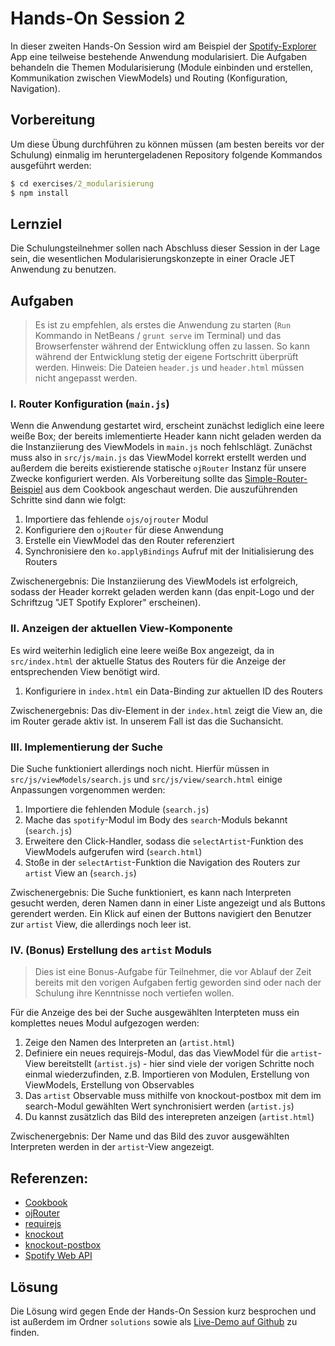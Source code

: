 # Hands-On Session 2

In dieser zweiten Hands-On Session wird am Beispiel der [Spotify-Explorer](https://github.com/enpit/jet-spotify-explorer/) App eine teilweise bestehende Anwendung modularisiert.
Die Aufgaben behandeln die Themen Modularisierung (Module einbinden und erstellen, Kommunikation zwischen ViewModels) und Routing (Konfiguration, Navigation).

## Vorbereitung

Um diese Übung durchführen zu können müssen (am besten bereits vor der Schulung) einmalig im heruntergeladenen Repository folgende Kommandos ausgeführt werden:

``` cmd
$ cd exercises/2_modularisierung
$ npm install
```

## Lernziel

Die Schulungsteilnehmer sollen nach Abschluss dieser Session in der Lage sein, die wesentlichen Modularisierungskonzepte in einer Oracle JET Anwendung zu benutzen.

## Aufgaben

> Es ist zu empfehlen, als erstes die Anwendung zu starten (`Run` Kommando in NetBeans / `grunt serve` im Terminal) und das Browserfenster während der Entwicklung offen zu lassen.
> So kann während der Entwicklung stetig der eigene Fortschritt überprüft werden.
> Hinweis: Die Dateien `header.js` und `header.html` müssen nicht angepasst werden.

### I. Router Konfiguration (`main.js`)

Wenn die Anwendung gestartet wird, erscheint zunächst lediglich eine leere weiße Box; der bereits imlementierte Header kann nicht geladen werden da die Instanziierung des ViewModels in `main.js` noch fehlschlägt.
Zunächst muss also in `src/js/main.js` das ViewModel korrekt erstellt werden und außerdem die bereits existierende statische `ojRouter` Instanz für unsere Zwecke konfiguriert werden.
Als Vorbereitung sollte das [Simple-Router-Beispiel](http://www.oracle.com/webfolder/technetwork/jet/jetCookbook.html?component=router&demo=simple) aus dem Cookbook angeschaut werden.
Die auszuführenden Schritte sind dann wie folgt:

  1. Importiere das fehlende `ojs/ojrouter` Modul
  2. Konfiguriere den `ojRouter` für diese Anwendung
  3. Erstelle ein ViewModel das den Router referenziert
  4. Synchronisiere den `ko.applyBindings` Aufruf mit der Initialisierung des Routers

Zwischenergebnis: Die Instanziierung des ViewModels ist erfolgreich, sodass der Header korrekt geladen werden kann (das enpit-Logo und der Schriftzug "JET Spotify Explorer" erscheinen).

### II. Anzeigen der aktuellen View-Komponente

Es wird weiterhin lediglich eine leere weiße Box angezeigt, da in `src/index.html` der aktuelle Status des Routers für die Anzeige der entsprechenden View benötigt wird.

  1. Konfiguriere in `index.html` ein Data-Binding zur aktuellen ID des Routers

Zwischenergebnis: Das div-Element in der `index.html` zeigt die View an, die im Router gerade aktiv ist.
In unserem Fall ist das die Suchansicht.

### III. Implementierung der Suche

Die Suche funktioniert allerdings noch nicht.
Hierfür müssen in `src/js/viewModels/search.js` und `src/js/view/search.html` einige Anpassungen vorgenommen werden: 

  1. Importiere die fehlenden Module (`search.js`)
  2. Mache das `spotify`-Modul im Body des `search`-Moduls bekannt (`search.js`)
  3. Erweitere den Click-Handler, sodass die `selectArtist`-Funktion des ViewModels aufgerufen wird (`search.html`)
  4. Stoße in der `selectArtist`-Funktion die Navigation des Routers zur `artist` View an (`search.js`)

Zwischenergebnis: Die Suche funktioniert, es kann nach Interpreten gesucht werden, deren Namen dann in einer Liste angezeigt und als Buttons gerendert werden.
Ein Klick auf einen der Buttons navigiert den Benutzer zur `artist` View, die allerdings noch leer ist.

### IV. (Bonus) Erstellung des `artist` Moduls

> Dies ist eine Bonus-Aufgabe für Teilnehmer, die vor Ablauf der Zeit bereits mit den vorigen Aufgaben fertig geworden sind oder nach der Schulung ihre Kenntnisse noch vertiefen wollen.

Für die Anzeige des bei der Suche ausgewählten Interpteten muss ein komplettes neues Modul aufgezogen werden:

  1. Zeige den Namen des Interpreten an (`artist.html`)
  2. Definiere ein neues requirejs-Modul, das das ViewModel für die `artist`-View bereitstellt (`artist.js`)
    - hier sind viele der vorigen Schritte noch einmal wiederzufinden, z.B. Importieren von Modulen, Erstellung von ViewModels, Erstellung von Observables
  3. Das `artist` Observable muss mithilfe von knockout-postbox mit dem im search-Modul gewählten Wert synchronisiert werden (`artist.js`)
  4. Du kannst zusätzlich das Bild des interepreten anzeigen (`artist.html`)

Zwischenergebnis: Der Name und das Bild des zuvor ausgewählten Interpreten werden in der `artist`-View angezeigt.

## Referenzen:

- [Cookbook](http://www.oracle.com/webfolder/technetwork/jet/jetCookbook.html)
- [ojRouter](http://www.oracle.com/webfolder/technetwork/jet/jetCookbook.html?component=router&demo=simple)
- [requirejs](http://requirejs.org/)
- [knockout](http://knockoutjs.com/documentation/introduction.html)
- [knockout-postbox](https://github.com/rniemeyer/knockout-postbox)
- [Spotify Web API](https://developer.spotify.com/web-api/console/)

## Lösung

Die Lösung wird gegen Ende der Hands-On Session kurz besprochen und ist außerdem im Ordner `solutions` sowie als [Live-Demo auf Github](https://enpit.github.io/jet-spotify-explorer/web/) zu finden.
